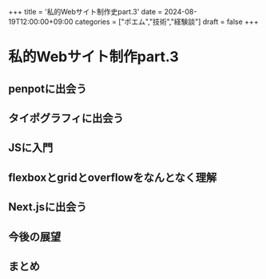 
+++
title = '私的Webサイト制作史part.3'
date = 2024-08-19T12:00:00+09:00
categories = ["ポエム","技術","経験談"]
draft = false
+++

# 私的Webサイト制作part.3

## penpotに出会う

## タイポグラフィに出会う

## JSに入門

## flexboxとgridとoverflowをなんとなく理解

## Next.jsに出会う

## 今後の展望

## まとめ
